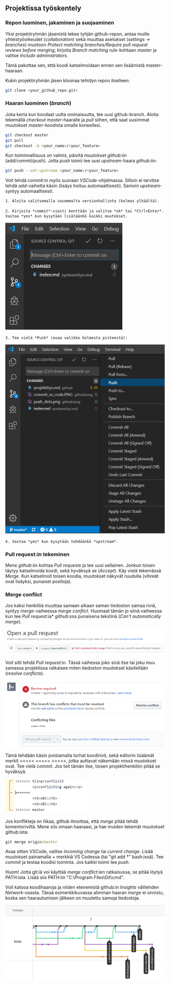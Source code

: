 ## Projektissa työskentely

### Repon luominen, jakaminen ja suojaaminen

Yksi projektiryhmän jäsenistä tekee tyhjän github-repon, antaa muille yhteistyöoikeudet (*collaboration*) sekä muuttaa asetukset (*settings -> branches*) muotoon *Protect matching branches/Require pull request reviews before merging*, kirjoita *Branch matching rule*-kohtaan *master* ja valitse *Include administrators*.

Tämä pakottaa sen, että koodi katselmoidaan ennen sen lisäämistä *master*-haaraan.

Kukin projektiryhmän jäsen kloonaa tehtdyn repon itselleen:

```bash
git clone <your_github_repo.git>
```

### Haaran luominen (*branch*)

Joka kerta kun koodaat uutta ominaisuutta, tee uusi github-branch. Aloita tekemällä *checkout* *master*-haaralle ja *pull* siihen, että saat uusimmat muutokset *master*-koodista omalle koneellesi.

```bash
git checkout master
git pull
git checkout -b <your_name>/<your_feature>
```

Kun toiminnallisuus on valmis, päivitä muutokset *github*:iin (add/commit/push). Jotta *push* toimii tee uusi *upstream*-haara *github*:iin:

```bash
git push --set-upstream <your_name>/<your_feature>
```

Voit tehdä *commit*:in myös suoraan *VSCode*-ohjelmassa. Silloin ei tarvitse tehdä *add*-vaihetta käsin (lisäys hoituu automaattisesti). Samoin *upstream*-syntyy automaattisesti.

    1. Aloita valitsemalla vasemmalta versionhallinta (kolmas ylhäältä). 

    2. Kirjoita *commit*-viesti kenttään ja valitse *ok* tai *Ctrl+Enter*. Vastaa *yes* kun kysytään lisätäänkö kaikki muutokset.

![Git commit VSCode](./img/commit_vs_code.PNG)

    3. Tee vielä *Push* (avaa valikko kolmesta pisteestä):

![Push menu](./img/push_menu.png)

    4. Vastaa *yes* kun kysytään tehdäänkö *upstream*.
    
### Pull request:in tekeminen

Mene *github*:iin kohtaa *Pull requests* ja tee uusi sellainen. Jonkun toisen täytyy katselmoida koodi, sekä hyväksyä se (*Accept*). Käy vielä tekemässä *Merge*. Kun katselmoit toisen koodia, muutokset näkyvät ruudulla (vihreät ovat lisäyksi, punaiset positoja).

### Merge conflict

Jos kaksi henkilöä muuttaa samaan aikaan saman tiedoston samaa riviä, syntyy *merge*-vaiheessa *merge conflict*. Huomaat tämän jo siinä vaiheessa kun tee *Pull request*:ia* *github*:ssa punaisena tekstinä (*Can't automatically merge*).

![can't merge](./img/open_pull_conflict.PNG)

Voit silti tehdä *Pull request*:in. Tässä vaihessa joko sinä itse tai joku muu samassa projektissa ratkaisee miten tiedoston muutokset käsitellään (*resolve conflicts*).

![resolve conflicts](./img/resolve_conflicts.PNG)

Tämä tehdään käsin poistamalla turhat koodirivit, sekä editorin lisäämät merkit <<<<< ===== >>>>>, jotka auttavat näkemään missä muutokset ovat. Tee vielä *commit*. Jos teit tämän itse, toisen projektihenkilön pitää se hyväksyä.

![edit conflicts](./img/edit_conflicts.PNG)

Jos konflikteja on liikaa, github ilmoittaa, että *merge* pitää tehdä komentoriviltä. Mene siis omaan haaraasi, ja hae muiden tekemät muutokset github:ista:

```cmd
git merge origin/master
```

Avaa sitten VSCode, valitse *incoming change* tai *current change*. Lisää muutokset painamalla + merkkiä VS Codessa (tai "git add \*" bash:issä). Tee *commit* ja testaa koodisi toiminta. Jos kaikki toimii tee *push*.

Huom! Jotta git:iä voi käyttää *merge conflict*:ien ratkaisussa, se pitää löytyä PATH:ista. Lisää siis PATH:iin "C:\Program Files\Git\cmd".

Voit katsoa koodihaaroja ja niiden etenemistä github:in *Insights* välilehden *Network*-osasta. Tässä esimerkkikuvassa alimman haaran *merge* ei onnistu, koska sen haarautumisen jälkeen on muutettu samoja tiedostoja.

![Merge conflict](./img/merge_conflict_SNOIK.PNG)